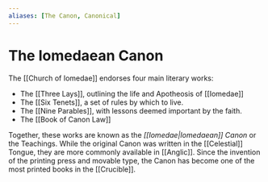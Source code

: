```yaml
---
aliases: [The Canon, Canonical]
---
```

# The Iomedaean Canon
The [[Church of Iomedae]] endorses four main literary works: 
- The [[Three Lays]], outlining the life and Apotheosis of [[Iomedae]]
- The [[Six Tenets]], a set of rules by which to live.
- The [[Nine Parables]], with lessons deemed important by the faith.
- The [[Book of Canon Law]]

Together, these works are known as the *[[Iomedae|Iomedaean]] Canon* or the Teachings. While the original Canon was written in the [[Celestial]] Tongue, they are more commonly available in [[Anglic]]. Since the invention of the printing press and movable type, the Canon has become one of the most printed books in the [[Crucible]].